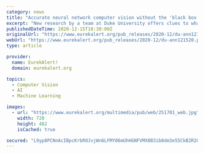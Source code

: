 ```yaml
---
category: news
title: "Accurate neural network computer vision without the 'black box'"
excerpt: "New research by a team at Duke University offers clues to what goes on inside the minds of machines as they learn to see. Instead of attempting to account for a neural network's decision-making on a post hoc basis,"
publishedDateTime: 2020-12-15T18:30:00Z
originalUrl: "https://www.eurekalert.org/pub_releases/2020-12/du-ann121520.php"
webUrl: "https://www.eurekalert.org/pub_releases/2020-12/du-ann121520.php"
type: article

provider:
  name: EurekAlert!
  domain: eurekalert.org

topics:
  - Computer Vision
  - AI
  - Machine Learning

images:
  - url: "https://www.eurekalert.org/multimedia/pub/web/251701_web.jpg"
    width: 720
    height: 482
    isCached: true

secured: "L9yp8PCNnAcIBpcKrbROJvjWn6LFMY06mUhHGNFVMX8B3ib8dm3e55CkB2R20yEKn2eUomDWPQBBuKX+UqUP0KNBJ5Tau/zEANlmrwTbjltjpPvKKfWrb88jcc+ZHzEP+I9yYr7Yta9iG9cOkYpWQGAI3WvWEeZ20T7Nr+CYJlUNmEZD2EDJMLw4P9ks8YnvXRac7N/QpYjywRXGoXDDMcc7Ag5mVuBouCjTmpfW/tyycdKVjP17MAQ+h3Uj+o0LS/hZccRmPryeHPBMppaG0r5ylhgUFYgQ08AUg1hG4kLJQeOY8+dbFQddONWrd2Ys+/LEHTQtwR6kTeEo1a85yhQbfQemyDBDwl8qSt7tGOU=;YESwyhnpuNLj7j/VFk42mg=="
---
```


